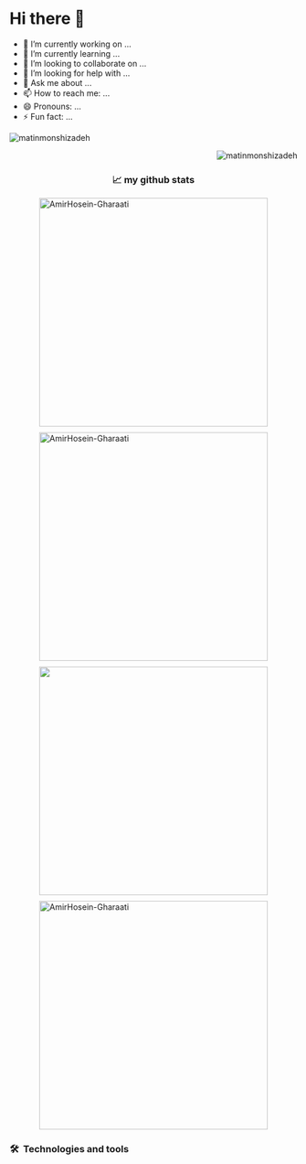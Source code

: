 # Hi there 👋

- 🔭 I’m currently working on ...
- 🌱 I’m currently learning ...
- 👯 I’m looking to collaborate on ...
- 🤔 I’m looking for help with ...
- 💬 Ask me about ...
- 📫 How to reach me: ...
- 😄 Pronouns: ...
- ⚡ Fun fact: ...



<p align="left"> <img src="https://github-readme-stats.vercel.app/api?username=matinmonshizadeh&show_icons=true&theme=gotham&include_all_commits=true&border_radius=20px" alt="matinmonshizadeh" /> <p align="right"> 
 <img src="https://github-readme-stats.vercel.app/api/top-langs/?username=matinmonshizadeh&langs_count=8&layout=compact&theme=gotham&border_radius=20px" alt="matinmonshizadeh" />
  

  
<h3 align="center">📈 my github stats</h3>
    <div
      style="
        display: flex;
        flex-wrap: wrap;
        gap: 10px;
        justify-content: center;
        align-items: center;
      "
    >
      <img
        align="center"
        src="https://github-readme-stats.vercel.app/api?username=AmirHosein-Gharaati&show_icons=true&theme=nightowl&locale=en"
        alt="AmirHosein-Gharaati"
        width="400"
      />
      <img
        align="center"
        src="https://github-readme-streak-stats.herokuapp.com/?user=AmirHosein-Gharaati&theme=nightowl"
        alt="AmirHosein-Gharaati"
        width="400"
      />
      <img
        align="center"
        src="https://github-readme-stats.vercel.app/api/top-langs/?username=AmirHosein-Gharaati&layout=compact&hide_border=true&theme=nightowl"
        width="400"
      />
      <img
        align="center"
        src="https://wakatime.com/share/@aly3n/d6968611-fd97-4c0d-8ba1-1fd7e69ba510.svg"
        alt="AmirHosein-Gharaati"
        width="400"
      />
    </div>


  
  
### 🛠  Technologies and tools
 
